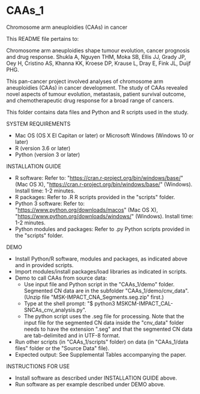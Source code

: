 # CAAs_1
Chromosome arm aneuploidies (CAAs) in cancer

This README file pertains to:

Chromosome arm aneuploidies shape tumour evolution, cancer prognosis and drug response.
Shukla A, Nguyen THM, Moka SB, Ellis JJ, Grady JP, Oey H, Cristino AS, Khanna KK, Kroese DP, Krause L, Dray E, Fink JL, 
Duijf PHG.

This pan-cancer project involved analyses of chromosome arm aneuploidies (CAAs) in cancer development. The study of CAAs 
revealed novel aspects of tumour evolution, metastasis, patient survival outcome, and chemotherapeutic drug response for a 
broad range of cancers.

This folder contains data files and Python and R scripts used in the study.

SYSTEM REQUIREMENTS
- Mac OS (OS X El Capitan or later) or Microsoft Windows (Windows 10 or later)
- R (version 3.6 or later)
- Python (version 3 or later)

INSTALLATION GUIDE
- R software: Refer to: 
"https://cran.r-project.org/bin/windows/base/" (Mac OS X), 
"https://cran.r-project.org/bin/windows/base/" (Windows).
Install time: 1-2 minutes.
- R packages: Refer to .R R scripts provided in the "scripts" folder.
- Python 3 software: Refer to: 
"https://www.python.org/downloads/macos" (Mac OS X), 
"https://www.python.org/downloads/windows/" (Windows).
Install time: 1-2 minutes.
- Python modules and packages: Refer to .py Python scripts provided in the "scripts" folder.

DEMO
- Install Python/R software, modules and packages, as indicated above and in provided scripts.
- Import modules/install packages/load libraries as indicated in scripts.
- Demo to call CAAs from source data:
  * Use input file and Python script in the "CAAs_1/demo" folder. Segmented CN data are in the subfolder "CAAs_1/demo/cnv_data". (Unzip file "MSK-IMPACT_CNA_Segments.seg.zip" first.)
  * Type at the shell prompt: "$ python3 MSKCM-IMPACT_CAL-SNCAs_cnv_analysis.py".
  * The python script uses the .seg file for processing. Note that the input file for the segmented CN data inside the "cnv_data" folder needs to have the extension ".seg" and that the segmented CN data are tab-delimited and in UTF-8 format.
- Run other scripts (in "CAAs_1/scripts" folder) on data (in "CAAs_1/data files" folder or the "Source Data" file).
- Expected output: See Supplemental Tables accompanying the paper.

INSTRUCTIONS FOR USE
- Install software as described under INSTALLATION GUIDE above.
- Run software as per example described under DEMO above.
